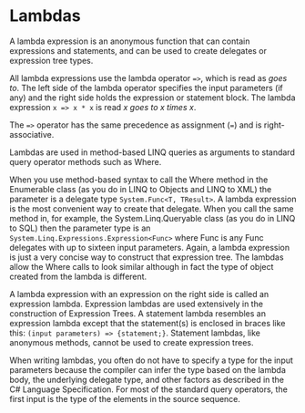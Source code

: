 # Lambdas

A lambda expression is an anonymous function that can contain expressions and
statements, and can be used to create delegates or expression tree types.

All lambda expressions use the lambda operator `=>`, which is read as *goes to*.
The left side of the lambda operator specifies the input parameters (if any) and
the right side holds the expression or statement block. The lambda expression
`x => x * x` is read *x goes to x times x*.

The `=>` operator has the same precedence as assignment (`=`) and is right-
associative.

Lambdas are used in method-based LINQ queries as arguments to standard query
operator methods such as Where.

When you use method-based syntax to call the Where method in the Enumerable
class (as you do in LINQ to Objects and LINQ to XML) the parameter is a delegate
type `System.Func<T, TResult>`. A lambda expression is the most convenient way
to create that delegate. When you call the same method in, for example, the
System.Linq.Queryable class (as you do in LINQ to SQL) then the parameter type
is an `System.Linq.Expressions.Expression<Func>` where Func is any Func
delegates with up to sixteen input parameters. Again, a lambda expression is
just a very concise way to construct that expression tree. The lambdas allow the
Where calls to look similar although in fact the type of object created from the
lambda is different.

A lambda expression with an expression on the right side is called an expression
lambda. Expression lambdas are used extensively in the construction of
Expression Trees. A statement lambda resembles an expression lambda except that
the statement(s) is enclosed in braces like this:
`(input parameters) => {statement;}`. Statement lambdas, like anonymous methods,
cannot be used to create expression trees.

When writing lambdas, you often do not have to specify a type for the input
parameters because the compiler can infer the type based on the lambda body, the
underlying delegate type, and other factors as described in the C# Language
Specification. For most of the standard query operators, the first input is the
type of the elements in the source sequence.
